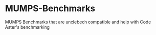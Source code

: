 # MUMPS-Benchmarks
MUMPS Benchmarks that are unclebech compatible and help with Code Aster's benchmarking
